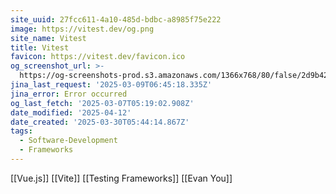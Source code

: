 ```yaml
---
site_uuid: 27fcc611-4a10-485d-bdbc-a8985f75e222
image: https://vitest.dev/og.png
site_name: Vitest
title: Vitest
favicon: https://vitest.dev/favicon.ico
og_screenshot_url: >-
  https://og-screenshots-prod.s3.amazonaws.com/1366x768/80/false/2d9b42d49a11b8f71c3c34e5bbe0f042177c765d4362adcd80cd36f51b03e102.jpeg
jina_last_request: '2025-03-09T06:45:18.335Z'
jina_error: Error occurred
og_last_fetch: '2025-03-07T05:19:02.908Z'
date_modified: '2025-04-12'
date_created: '2025-03-30T05:44:14.867Z'
tags:
  - Software-Development
  - Frameworks
---
```
























































[[Vue.js]]
[[Vite]]
[[Testing Frameworks]]
[[Evan You]]

